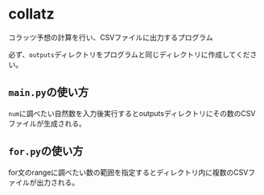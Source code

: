 # collatz
コラッツ予想の計算を行い、CSVファイルに出力するプログラム

必ず、`outputs`ディレクトリをプログラムと同じディレクトリに作成してください。

## `main.py`の使い方
`num`に調べたい自然数を入力後実行するとoutputsディレクトリにその数のCSVファイルが生成される。

## `for.py`の使い方
for文のrangeに調べたい数の範囲を指定するとディレクトリ内に複数のCSVファイルが出力される。
